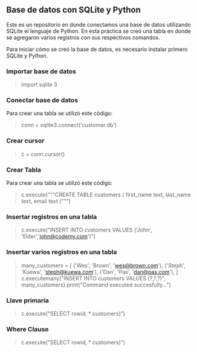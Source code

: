 ## **Base de datos con SQLite y Python**
 
 Este es un repositorio en donde conectamos una base de datos utilizando SQLite el lenguaje de Python. En esta práctica se creó una tabla en donde se agregaron varios registros con sus respectivos comandos.
 
 Para iniciar cómo se creó la base de datos, es necesario instalar primero SQLite y Python.
 
 ### Importar base de datos
 >import sqlite 3
 
 ### Conectar base de datos
 Para crear una tabla se utilizó este código:
 > conn = sqlite3.connect('customer.db')

 ### Crear cursor
 > c = conn.cursor()

 ### Crear Tabla 
 
 Para crear una tabla se utilizó este código:
 >c.execute("""CREATE TABLE customers (
		first_name text,
		last_name text,
		email text
		)""")
>

### Insertar registros en una tabla

>c.execute("INSERT INTO customers VALUES ('John', 'Elder','john@codemy.com')")


### Insertar varios registros en una tabla

>many_customers = [
					('Wes', 'Brown', 'wes@brown.com'),
					('Steph', 'Kuewa', 'steph@kuewa.com'),
					('Dan', 'Pas', 'dan@pas.com'),
				]
				c.executemany("INSERT INTO customers VALUES (?,?,?)", many_customers)
print("Command executed succesfully...")

### Llave primaria
>c.execute("SELECT rowid, * customers)")



### Where Clause
>c.execute("SELECT rowid, * customers)")

